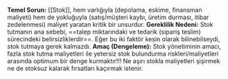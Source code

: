 **Temel Sorun:** [[Stok]], hem varlığıyla (depolama, eskime, finansman maliyeti) hem de yokluğuyla (satış/müşteri kaybı, üretim durması, itibar zedelenmesi) maliyet yaratan kritik bir unsurdur.
**Gereklilik Nedeni:** Stok tutmanın ana sebebi, ==talep miktarındaki ve tedarik (sipariş teslim) sürecindeki belirsizliklerdir==. Eğer bu iki faktör kesin olarak bilinebilseydi, stok tutmaya gerek kalmazdı.
**Amaç (Dengeleme):** Stok yönetiminin amacı, fazla stok tutma maliyetleri ile yetersiz stok bulundurma riskleri/maliyetleri arasında optimum bir denge kurmaktır!!! Ne aşırı stokla maliyetleri şişirmek ne de stoksuz kalarak fırsatları kaçırmak istenir.